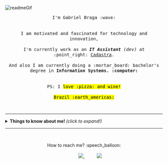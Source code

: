 ![readmeGif](https://user-images.githubusercontent.com/72152596/119749812-46e49e80-be6e-11eb-9bb7-c55121cbd12f.gif)

<p align="center">
  <samp>
    I'm Gabriel Braga :wave: <br><br><br>
    I am motivated and fascinated for technology and innovation, <br><br>
    I'm currently work as an <strong><em>IT Assistant</strong> (dev)</em> at :point_right: <a href="https://cadastra.com/pt/">Cadastra</a>.<br><br>
    And also I am currently doing a :mortar_board: bachelor's degree in <strong>Information Systems. :computer:</strong>  <br><br> <br>
    PS: I <mark>love<mark> :pizza: and wine! <br><br>
    Brazil :earth_americas:
  </samp>
</p>
<br>

---

<details>
  <summary> <b> Things to know about me! </b> <i>(click to expand!)</i> </summary><br>

#### - Languages and Tools:
  
<p align="center"><br>
  <img height="40" src="https://raw.githubusercontent.com/jmnote/z-icons/master/svg/php.svg">
    &nbsp;&nbsp;&nbsp;&nbsp;&nbsp;&nbsp;&nbsp;&nbsp;&nbsp;&nbsp;&nbsp;&nbsp;&nbsp;
<img height="40" src="https://raw.githubusercontent.com/devicons/devicon/master/icons/python/python-original.svg">
    &nbsp;&nbsp;&nbsp;&nbsp;&nbsp;&nbsp;&nbsp;&nbsp;&nbsp;&nbsp;&nbsp;&nbsp;&nbsp;
<img height="40" src="https://cdn.jsdelivr.net/gh/devicons/devicon/icons/java/java-original-wordmark.svg"/>
    &nbsp;&nbsp;&nbsp;&nbsp;&nbsp;&nbsp;&nbsp;&nbsp;&nbsp;&nbsp;&nbsp;&nbsp;&nbsp;
<img height="40" src="https://raw.githubusercontent.com/devicons/devicon/master/icons/c/c-original.svg">
     &nbsp;&nbsp;&nbsp;&nbsp;&nbsp;&nbsp;&nbsp;&nbsp;&nbsp;&nbsp;&nbsp;&nbsp;&nbsp;  
<img height="40" src="https://raw.githubusercontent.com/devicons/devicon/master/icons/javascript/javascript-original.svg">
    &nbsp;&nbsp;&nbsp;&nbsp;&nbsp;&nbsp;&nbsp;&nbsp;&nbsp;&nbsp;&nbsp;&nbsp;
<img height="40" src="https://raw.githubusercontent.com/devicons/devicon/master/icons/html5/html5-original.svg">
    &nbsp;&nbsp;&nbsp;&nbsp;&nbsp;&nbsp;&nbsp;&nbsp;&nbsp;&nbsp;&nbsp;&nbsp;
<img height="40" src="https://raw.githubusercontent.com/devicons/devicon/master/icons/css3/css3-original.svg">
    &nbsp;&nbsp;&nbsp;&nbsp;&nbsp;&nbsp;&nbsp;&nbsp;&nbsp;&nbsp;&nbsp;&nbsp;&nbsp;
<img height="60" src="https://cdn.jsdelivr.net/gh/devicons/devicon/icons/oracle/oracle-original.svg" />
    &nbsp;&nbsp;&nbsp;&nbsp;&nbsp;&nbsp;&nbsp;&nbsp;&nbsp;&nbsp;&nbsp;&nbsp;&nbsp;
      <br><br>
<img height="40" src="https://raw.githubusercontent.com/gustavoguanabara/html-css/master/imagens/vscode-icon.png">
    &nbsp;&nbsp;&nbsp;&nbsp;&nbsp;&nbsp;&nbsp;&nbsp;&nbsp;&nbsp;&nbsp;&nbsp;&nbsp;
<img height="40" src="https://raw.githubusercontent.com/devicons/devicon/master/icons/git/git-original.svg">
    &nbsp;&nbsp;&nbsp;&nbsp;&nbsp;&nbsp;&nbsp;&nbsp;&nbsp;&nbsp;&nbsp;&nbsp;&nbsp;
<img height="40" src="https://raw.githubusercontent.com/devicons/devicon/master/icons/github/github-original.svg">
   &nbsp;&nbsp;&nbsp;&nbsp;&nbsp;&nbsp;&nbsp;&nbsp;&nbsp;&nbsp;&nbsp;&nbsp;&nbsp;
<img height="40" src="https://cdn.jsdelivr.net/gh/devicons/devicon/icons/photoshop/photoshop-line.svg" />  
</p>
<br>
  
#### - My statistics:
<p align="center">  
  <a href="https://github.com/bragabriel/github-readme-stats">
    <img align="center" height="165" src="https://github-readme-stats.vercel.app/api?username=bragabriel&theme=onedark">
  <a href="https://github.com/bragabriel/github-readme-stats">
    <img align="center" src="https://github-readme-stats.anuraghazra1.vercel.app/api/top-langs/?username=bragabriel&theme=onedark&layout=compact">
</a>
  </a>
</p>

</details>

---

<br>
<p align="center">
    How to reach me? :speech_balloon: <br><br>
&nbsp;&nbsp;&nbsp;&nbsp;&nbsp;&nbsp;&nbsp;&nbsp;&nbsp;
    <a href="mailto:gabriel.bragasilva@hotmail.com">
        <img src="https://img.shields.io/badge/gmail-D14836?&style=for-the-badge&logo=gmail&logoColor=white&link=mailto:gabriel.bragasilva@hotmail.com">
    </a>
    &nbsp;&nbsp;&nbsp;&nbsp;&nbsp;&nbsp;&nbsp;&nbsp;&nbsp;
    <a href="https://www.linkedin.com/in/gabriel-braga-da-silva/">
        <img src="https://img.shields.io/badge/linkedin-%230077B5.svg?&style=for-the-badge&logo=linkedin&logoColor=white&link=mailto:https://www.linkedin.com/in/gabriel-braga-da-silva-14743b1b8/">
    </a>
 </p>
